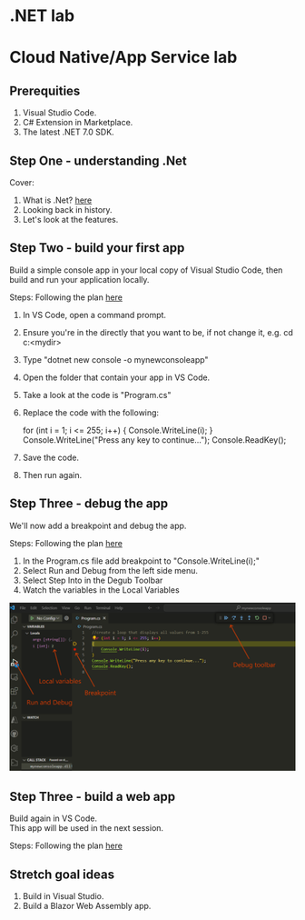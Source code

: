# .NET lab
# Cloud Native/App Service lab

## Prerequities
1. Visual Studio Code.
2. C# Extension in Marketplace. 
3. The latest .NET 7.0 SDK.


## Step One - understanding .Net 
Cover:
1. What is .Net?
   [here](https://learn.microsoft.com/en-us/dotnet/core/introduction)
3. Looking back in history.
4. Let's look at the features.

## Step Two - build your first app 
Build a simple console app in your local copy of Visual Studio Code, then build and run your application locally. 

Steps:
Following the plan [here](https://learn.microsoft.com/en-us/dotnet/core/tutorials/with-visual-studio-code?pivots=dotnet-7-0)
1. In VS Code, open a command prompt.
2. Ensure you're in the directly that you want to be, if not change it, e.g. cd c:\<mydir>
3. Type "dotnet new console -o mynewconsoleapp"
4. Open the folder that contain your app in VS Code.
5. Take a look at the code is "Program.cs"
6. Replace the code with the following:
   
   for (int i = 1; i <= 255; i++)
    {
      Console.WriteLine(i);
    }
    Console.WriteLine("Press any key to continue...");
    Console.ReadKey();
   
9. Save the code. 
10. Then run again.

## Step Three - debug the app
We'll now add a breakpoint and debug the app. 

Steps:
Following the plan [here](https://learn.microsoft.com/en-us/dotnet/core/tutorials/debugging-with-visual-studio-code?pivots=dotnet-7-0)
1. In the Program.cs file add breakpoint to "Console.WriteLine(i);"
2. Select Run and Debug from the left side menu.
3. Select Step Into in the Degub Toolbar
4. Watch the variables in the Local Variables

![alt text](./images/vs-code-debug.png "VS Code Debug")

## Step Three - build a web app 
Build again in VS Code.  
This app will be used in the next session. 

Steps:
Following the plan [here](https://dotnet.microsoft.com/en-us/learn/aspnet/hello-world-tutorial/intro)



## Stretch goal ideas
1. Build in Visual Studio.
2. Build a Blazor Web Assembly app.

